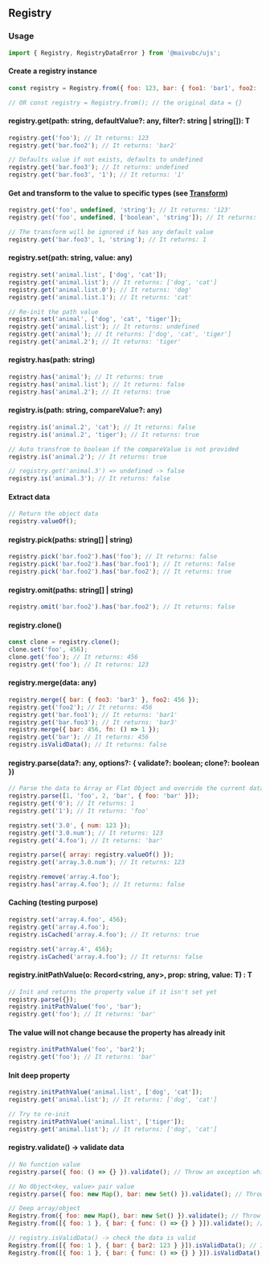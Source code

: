 ## Registry

### Usage

```javascript
import { Registry, RegistryDataError } from '@maivubc/ujs';
```

#### Create a registry instance

```javascript
const registry = Registry.from({ foo: 123, bar: { foo1: 'bar1', foo2: 'bar2' } });

// OR const registry = Registry.from(); // the original data = {}
```

#### registry.get<T>(path: string, defaultValue?: any, filter?: string | string[]): T

```javascript
registry.get('foo'); // It returns: 123
registry.get('bar.foo2'); // It returns: 'bar2'

// Defaults value if not exists, defaults to undefined
registry.get('bar.foo3'); // It returns: undefined
registry.get('bar.foo3', '1'); // It returns: '1'
```

#### Get and transform to the value to specific types (see [Transform](Transform.md))

```javascript
registry.get('foo', undefined, 'string'); // It returns: '123'
registry.get('foo', undefined, ['boolean', 'string']); // It returns: 'true'

// The transform will be ignored if has any default value
registry.get('bar.foo3', 1, 'string'); // It returns: 1
```

#### registry.set(path: string, value: any)

```javascript
registry.set('animal.list', ['dog', 'cat']);
registry.get('animal.list'); // It returns: ['dog', 'cat']
registry.get('animal.list.0'); // It returns: 'dog'
registry.get('animal.list.1'); // It returns: 'cat'

// Re-init the path value
registry.set('animal', ['dog', 'cat', 'tiger']);
registry.get('animal.list'); // It returns: undefined
registry.get('animal'); // It returns: ['dog', 'cat', 'tiger']
registry.get('animal.2'); // It returns: 'tiger'
```

#### registry.has(path: string)

```javascript
registry.has('animal'); // It returns: true
registry.has('animal.list'); // It returns: false
registry.has('animal.2'); // It returns: true
```

#### registry.is(path: string, compareValue?: any)

```javascript
registry.is('animal.2', 'cat'); // It returns: false
registry.is('animal.2', 'tiger'); // It returns: true

// Auto transfrom to boolean if the compareValue is not provided
registry.is('animal.2'); // It returns: true

// registry.get('animal.3') => undefined -> false
registry.is('animal.3'); // It returns: false
```

#### Extract data

```javascript
// Return the object data
registry.valueOf();
```

#### registry.pick(paths: string[] | string)

```javascript
registry.pick('bar.foo2').has('foo'); // It returns: false
registry.pick('bar.foo2').has('bar.foo1'); // It returns: false
registry.pick('bar.foo2').has('bar.foo2'); // It returns: true
```

#### registry.omit(paths: string[] | string)

```javascript
registry.omit('bar.foo2').has('bar.foo2'); // It returns: false
```

#### registry.clone()

```javascript
const clone = registry.clone();
clone.set('foo', 456);
clone.get('foo'); // It returns: 456
registry.get('foo'); // It returns: 123
```

#### registry.merge(data: any)

```javascript
registry.merge({ bar: { foo3: 'bar3' }, foo2: 456 });
registry.get('foo2'); // It returns: 456
registry.get('bar.foo1'); // It returns: 'bar1'
registry.get('bar.foo3'); // It returns: 'bar3'
registry.merge({ bar: 456, fn: () => 1 });
registry.get('bar'); // It returns: 456
registry.isValidData(); // It returns: false
```

#### registry.parse(data?: any, options?: { validate?: boolean; clone?: boolean })

```javascript
// Parse the data to Array or Flat Object and override the current data
registry.parse([1, 'foo', 2, 'bar', { foo: 'bar' }]);
registry.get('0'); // It returns: 1
registry.get('1'); // It returns: 'foo'

registry.set('3.0', { num: 123 });
registry.get('3.0.num'); // It returns: 123
registry.get('4.foo'); // It returns: 'bar'

registry.parse({ array: registry.valueOf() });
registry.get('array.3.0.num'); // It returns: 123

registry.remove('array.4.foo');
registry.has('array.4.foo'); // It returns: false
```

#### Caching (testing purpose)

```javascript
registry.set('array.4.foo', 456);
registry.get('array.4.foo');
registry.isCached('array.4.foo'); // It returns: true

registry.set('array.4', 456);
registry.isCached('array.4.foo'); // It returns: false
```

#### registry.initPathValue<T>(o: Record<string, any>, prop: string, value: T) : T

```javascript
// Init and returns the property value if it isn't set yet
registry.parse({});
registry.initPathValue('foo', 'bar');
registry.get('foo'); // It returns: 'bar'
```

#### The value will not change because the property has already init

```javascript
registry.initPathValue('foo', 'bar2');
registry.get('foo'); // It returns: 'bar'
```

#### Init deep property

```javascript
registry.initPathValue('animal.list', ['dog', 'cat']);
registry.get('animal.list'); // It returns: ['dog', 'cat']

// Try to re-init
registry.initPathValue('animal.list', ['tiger']);
registry.get('animal.list'); // It returns: ['dog', 'cat']
```

#### registry.validate() -> validate data

```javascript
// No function value
registry.parse({ foo: () => {} }).validate(); // Throw an exception which instance of RegistryDataError

// No Object<key, value> pair value
registry.parse({ foo: new Map(), bar: new Set() }).validate(); // Throw an exception which instance of RegistryDataError

// Deep array/object
Registry.from({ foo: new Map(), bar: new Set() }).validate(); // Throw an exception which instance of RegistryDataError
Registry.from([{ foo: 1 }, { bar: { func: () => {} } }]).validate(); // Throw an exception which instance of RegistryDataError

// registry.isValidData() -> check the data is valid
Registry.from([{ foo: 1 }, { bar: { bar2: 123 } }]).isValidData(); // It returns: true
Registry.from([{ foo: 1 }, { bar: { func: () => {} } }]).isValidData(); // It returns: false
```
